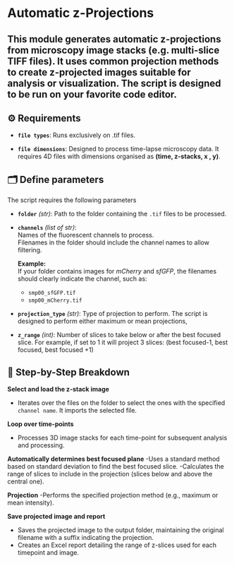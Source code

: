 # Automatic z-Projections

This module generates automatic z-projections from microscopy image stacks (e.g. multi-slice TIFF files). It uses common projection methods to create z-projected images suitable for analysis or visualization.
The script is designed to be run on your favorite code editor.
---


## ⚙️ Requirements

- **`file types`**: 
Runs exclusively on .tif files.

- **`file dimensions`**: 
Designed to process time-lapse microscopy data.
It requires 4D files with dimensions organised as **(time, z-stacks, x , y)**.


## 🗂️ Define parameters 

The script requires the following parameters

- **`folder`** *(str)*:
Path to the folder containing the `.tif` files to be processed.

- **`channels`** *(list of str)*:  
  Names of the fluorescent channels to process.  
  Filenames in the folder should include the channel names to allow filtering.  

  **Example:**  
  If your folder contains images for *mCherry* and *sfGFP*, the filenames should clearly indicate the channel, such as:  
  - `smp00_sfGFP.tif`  
  - `smp00_mCherry.tif`

- **`projection_type`** *(str)*:
Type of projection to perform. The script is designed to perform either maximum or mean projections,

- **`z_range`** *(int)*:
Number of slices to take below or after the best focused slice. 
For example, if set to 1 it will project 3 slices: (best focused-1, best focused, best focused +1)



## 🔎 Step-by-Step Breakdown

**Select and load the z-stack image**
- Iterates over the files on the folder to select the ones with the specified `channel name`. It imports the selected file.

**Loop over time-points**
- Processes 3D image stacks for each time-point for subsequent analysis and processing.

**Automatically determines best focused plane**
-Uses a standard method based on standard deviation to find the best focused slice.
-Calculates the range of slices to include in the projection (slices below and above the central one).  

**Projection**
-Performs the specified projection method (e.g., maximum or mean intensity).

**Save projected image and report**
- Saves the projected image to the output folder, maintaining the original filename with a suffix indicating the projection.  
- Creates an Excel report detailing the range of z-slices used for each timepoint and image.

